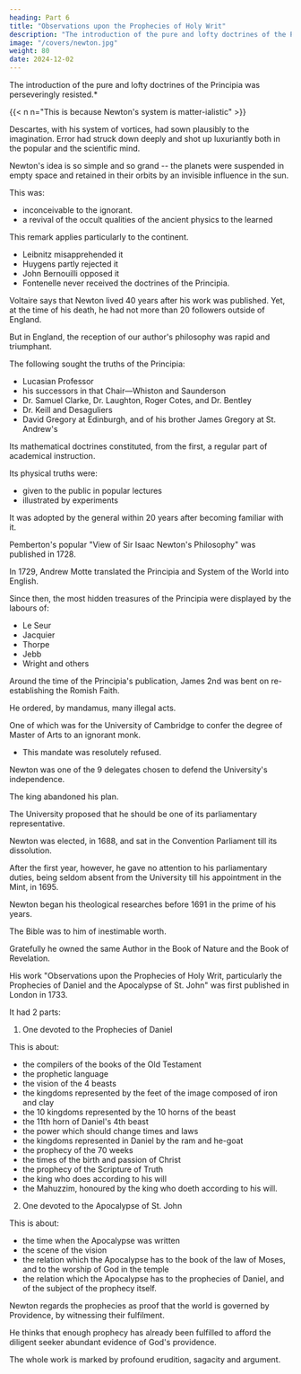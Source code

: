 ```yaml
---
heading: Part 6
title: "Observations upon the Prophecies of Holy Writ"
description: "The introduction of the pure and lofty doctrines of the Principia was perseveringly resisted"
image: "/covers/newton.jpg"
weight: 80
date: 2024-12-02
---
```



The introduction of the pure and lofty doctrines of the Principia was perseveringly resisted.*

{{< n n="This is because Newton's system is matter-ialistic" >}}

Descartes, with his system of vortices, had sown plausibly to the imagination. Error had struck down deeply and shot up luxuriantly both in the popular and the scientific mind. 

Newton's idea is so simple and so grand -- the planets were suspended in empty space and retained in their orbits by an invisible influence in the sun.

This was:
- inconceivable to the ignorant. 
- a revival of the occult qualities of the ancient physics to the learned

This remark applies particularly to the continent. 

- Leibnitz misapprehended it
- Huygens partly rejected it
- John Bernouilli opposed it
- Fontenelle never received the doctrines of the Principia. 

Voltaire says that Newton lived 40 years after his work was published. Yet, at the time of his death, he had not more than 20 followers outside of England.

But in England, the reception of our author's philosophy was rapid and triumphant.

The following sought the truths of the Principia:
- Lucasian Professor
- his successors in that Chair—Whiston and Saunderson
- Dr. Samuel Clarke, Dr. Laughton, Roger Cotes, and Dr. Bentley
- Dr. Keill and Desaguliers
- David Gregory at Edinburgh, and of his brother James Gregory at St. Andrew's

Its mathematical doctrines constituted, from the first, a regular part of academical instruction.

Its physical truths were:
- given to the public in popular lectures
- illustrated by experiments

It was adopted by the general within 20 years after becoming familiar with it.

Pemberton's popular "View of Sir Isaac Newton's Philosophy" was published in 1728.

In 1729, Andrew Motte translated the Principia and System of the World into English.

Since then, the most hidden treasures of the Principia were displayed by the labours of:
- Le Seur
- Jacquier
- Thorpe
- Jebb
- Wright and others


Around the time of the Principia's publication, James 2nd was bent on re-establishing the Romish Faith.

He ordered, by mandamus, many illegal acts.

One of which was for the University of Cambridge to confer the degree of Master of Arts to an ignorant monk.
- This mandate was resolutely refused.

Newton was one of the 9 delegates chosen to defend the University's independence.

<!-- They appeared before the High Court;—and successfully:  -->

The king abandoned his plan.

<!-- The prominent part which our author took in these proceedings, and his eminence in the scientific world, induced his -->

The University proposed that he should be one of its parliamentary representative. 

Newton was elected, in 1688, and sat in the Convention Parliament till its dissolution. 

After the first year, however, he gave no attention to his parliamentary duties, being seldom absent from the University till his appointment in the Mint, in 1695.

Newton began his theological researches before 1691 in the prime of his years.

<!-- , and in the matured vigour of his intellectual powers. -->

<!-- From his youth,he had devoted himself with an activity the most unceasing, and an energy almost superhuman to the discovery of physical truth;—giving to Philosophy a new foundation, and to Science a new temple. 

To pass on, then, from the consideration of the material, more directly to that of the spiritual, was a natural, nay, with so large and devout a soul, a necessary advance.  -->

The Bible was to him of inestimable worth. 

<!-- In the elastic freedom, which a pure and unswerving faith in Him of Nazareth gives, his mighty faculties enjoyed the only completest scope for development. 

His original endowment, however great, combined with a studious application, however profound, would never, without this liberation from the dominion of passion and sense, have enabled him to attain to that wondrous concentration and grasp of intellect, for which Fame has as yet assigned him no equal.  -->

Gratefully he owned the same Author in the Book of Nature and the Book of Revelation.

<!-- These were to him as drops of the same unfathomable ocean;—as outrayings of the same inner splendour;—as tones of the same ineffable voice;—as segments of the same infinite curve. 

With great joy he had found himself enabled to proclaim, as an interpreter, from the hieroglyphs of Creation, the existence of a God: and now, with greater joy, and in the fulness of his knowledge, and in the fulness of his strength, he laboured to make clear, from the utterances of the inspired Word, the far mightier confirmations of a Supreme Good, in all its glorious amplitude of Being and of Attribute; and to bring the infallible workings thereof plainly home to the understandings and the affections of his fellow-men; and finally to add the weight of his own testimony in favour of that Religion, whose truth is now, indeed, "girded with the iron and the rock of a ponderous and colossal demonstration." -->

His work "Observations upon the Prophecies of Holy Writ, particularly the Prophecies of Daniel and the Apocalypse of St. John" was first published in London in 1733.

It had 2 parts:

1. One devoted to the Prophecies of Daniel

This is about:
- the compilers of the books of the Old Testament
- the prophetic language
- the vision of the 4 beasts
- the kingdoms represented by the feet of the image composed of iron and clay
- the 10 kingdoms represented by the 10 horns of the beast
- the 11th horn of Daniel's 4th beast
- the power which should change times and laws
- the kingdoms represented in Daniel by the ram and he-goat
- the prophecy of the 70 weeks
- the times of the birth and passion of Christ
- the prophecy of the Scripture of Truth
- the king who does according to his will
- the Mahuzzim, honoured by the king who doeth according to his will. 

2. One devoted to the Apocalypse of St. John

This is about:
- the time when the Apocalypse was written
- the scene of the vision
- the relation which the Apocalypse has to the book of the law of Moses, and to the worship of God in the temple
- the relation which the Apocalypse has to the prophecies of Daniel, and of the subject of the prophecy itself.

Newton regards the prophecies as proof that the world is governed by Providence, by witnessing their fulfilment.

He thinks that enough prophecy has already been fulfilled to afford the diligent seeker abundant evidence of God's providence.

The whole work is marked by profound erudition, sagacity and argument.

